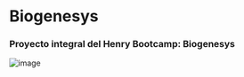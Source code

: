 # Biogenesys

### Proyecto integral del Henry Bootcamp: Biogenesys

![image](https://github.com/user-attachments/assets/2464ef54-da1f-4321-b5c0-46fe6b82e4b9)
